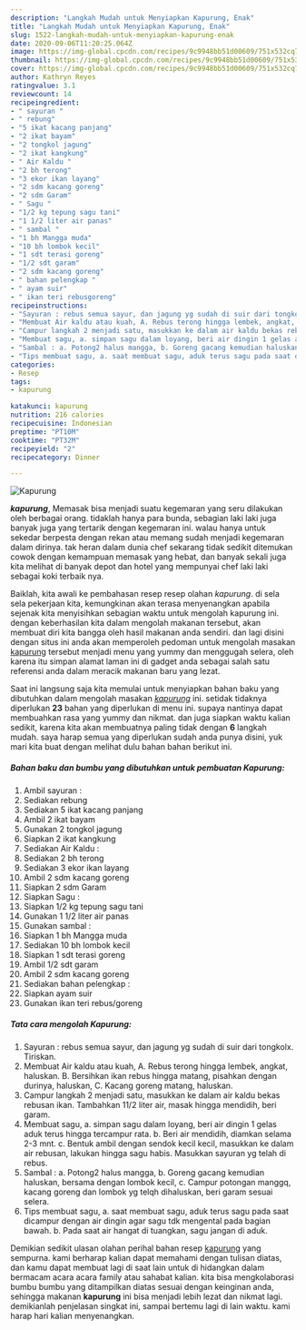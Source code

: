 ```yaml
---
description: "Langkah Mudah untuk Menyiapkan Kapurung, Enak"
title: "Langkah Mudah untuk Menyiapkan Kapurung, Enak"
slug: 1522-langkah-mudah-untuk-menyiapkan-kapurung-enak
date: 2020-09-06T11:20:25.064Z
image: https://img-global.cpcdn.com/recipes/9c9948bb51d00609/751x532cq70/kapurung-foto-resep-utama.jpg
thumbnail: https://img-global.cpcdn.com/recipes/9c9948bb51d00609/751x532cq70/kapurung-foto-resep-utama.jpg
cover: https://img-global.cpcdn.com/recipes/9c9948bb51d00609/751x532cq70/kapurung-foto-resep-utama.jpg
author: Kathryn Reyes
ratingvalue: 3.1
reviewcount: 14
recipeingredient:
- " sayuran "
- " rebung"
- "5 ikat kacang panjang"
- "2 ikat bayam"
- "2 tongkol jagung"
- "2 ikat kangkung"
- " Air Kaldu "
- "2 bh terong"
- "3 ekor ikan layang"
- "2 sdm kacang goreng"
- "2 sdm Garam"
- " Sagu "
- "1/2 kg tepung sagu tani"
- "1 1/2 liter air panas"
- " sambal "
- "1 bh Mangga muda"
- "10 bh lombok kecil"
- "1 sdt terasi goreng"
- "1/2 sdt garam"
- "2 sdm kacang goreng"
- " bahan pelengkap "
- " ayam suir"
- " ikan teri rebusgoreng"
recipeinstructions:
- "Sayuran : rebus semua sayur, dan jagung yg sudah di suir dari tongkolx. Tiriskan."
- "Membuat Air kaldu atau kuah, A. Rebus terong hingga lembek, angkat, haluskan. B. Bersihkan ikan rebus hingga matang, pisahkan dengan durinya, haluskan, C. Kacang goreng matang, haluskan."
- "Campur langkah 2 menjadi satu, masukkan ke dalam air kaldu bekas rebusan ikan. Tambahkan 11/2 liter air, masak hingga mendidih, beri garam."
- "Membuat sagu, a. simpan sagu dalam loyang, beri air dingin 1 gelas aduk terus hingga tercampur rata. b. Beri air mendidih, diamkan selama 2-3 mnt. c. Bentuk ambil dengan sendok kecil kecil, masukkan ke dalam air rebusan, lakukan hingga sagu habis. Masukkan sayuran yg telah di rebus."
- "Sambal : a. Potong2 halus mangga, b. Goreng gacang kemudian haluskan, bersama dengan lombok kecil, c. Campur potongan manggq, kacang goreng dan lombok yg telqh dihaluskan, beri garam sesuai selera."
- "Tips membuat sagu, a. saat membuat sagu, aduk terus sagu pada saat dicampur dengan air dingin agar sagu tdk mengental pada bagian bawah. b. Pada saat air hangat di tuangkan, sagu jangan di aduk."
categories:
- Resep
tags:
- kapurung

katakunci: kapurung 
nutrition: 216 calories
recipecuisine: Indonesian
preptime: "PT10M"
cooktime: "PT32M"
recipeyield: "2"
recipecategory: Dinner

---
```



![Kapurung](https://img-global.cpcdn.com/recipes/9c9948bb51d00609/751x532cq70/kapurung-foto-resep-utama.jpg)

<b><i>kapurung</i></b>, Memasak bisa menjadi suatu kegemaran yang seru dilakukan oleh berbagai orang. tidaklah hanya para bunda, sebagian laki laki juga banyak juga yang tertarik dengan kegemaran ini. walau hanya untuk sekedar berpesta dengan rekan atau memang sudah menjadi kegemaran dalam dirinya. tak heran dalam dunia chef sekarang tidak sedikit ditemukan cowok dengan kemampuan memasak yang hebat, dan banyak sekali juga kita melihat di banyak depot dan hotel yang mempunyai chef laki laki sebagai koki terbaik nya.



Baiklah, kita awali ke pembahasan resep resep olahan <i>kapurung</i>. di sela sela pekerjaan kita, kemungkinan akan terasa menyenangkan apabila sejenak kita menyisihkan sebagian waktu untuk mengolah kapurung ini. dengan keberhasilan kita dalam mengolah makanan tersebut, akan membuat diri kita bangga oleh hasil makanan anda sendiri. dan lagi disini dengan situs ini anda akan memperoleh pedoman untuk mengolah masakan <u>kapurung</u> tersebut menjadi menu yang yummy dan menggugah selera, oleh karena itu simpan alamat laman ini di gadget anda sebagai salah satu referensi anda dalam meracik makanan baru yang lezat.


Saat ini langsung saja kita memulai untuk menyiapkan bahan baku yang dibutuhkan dalam mengolah masakan <u><i>kapurung</i></u> ini. setidak tidaknya diperlukan <b>23</b> bahan yang diperlukan di menu ini. supaya nantinya dapat membuahkan rasa yang yummy dan nikmat. dan juga siapkan waktu kalian sedikit, karena kita akan membuatnya paling tidak dengan <b>6</b> langkah mudah. saya harap semua yang diperlukan sudah anda punya disini, yuk mari kita buat dengan melihat dulu bahan bahan berikut ini.

<!--inarticleads1-->

##### Bahan baku dan bumbu yang dibutuhkan untuk pembuatan Kapurung:

1. Ambil  sayuran :
1. Sediakan  rebung
1. Sediakan 5 ikat kacang panjang
1. Ambil 2 ikat bayam
1. Gunakan 2 tongkol jagung
1. Siapkan 2 ikat kangkung
1. Sediakan  Air Kaldu :
1. Sediakan 2 bh terong
1. Sediakan 3 ekor ikan layang
1. Ambil 2 sdm kacang goreng
1. Siapkan 2 sdm Garam
1. Siapkan  Sagu :
1. Siapkan 1/2 kg tepung sagu tani
1. Gunakan 1 1/2 liter air panas
1. Gunakan  sambal :
1. Siapkan 1 bh Mangga muda
1. Sediakan 10 bh lombok kecil
1. Siapkan 1 sdt terasi goreng
1. Ambil 1/2 sdt garam
1. Ambil 2 sdm kacang goreng
1. Sediakan  bahan pelengkap :
1. Siapkan  ayam suir
1. Gunakan  ikan teri rebus/goreng




<!--inarticleads2-->

##### Tata cara mengolah Kapurung:

1. Sayuran : rebus semua sayur, dan jagung yg sudah di suir dari tongkolx. Tiriskan.
1. Membuat Air kaldu atau kuah, A. Rebus terong hingga lembek, angkat, haluskan. B. Bersihkan ikan rebus hingga matang, pisahkan dengan durinya, haluskan, C. Kacang goreng matang, haluskan.
1. Campur langkah 2 menjadi satu, masukkan ke dalam air kaldu bekas rebusan ikan. Tambahkan 11/2 liter air, masak hingga mendidih, beri garam.
1. Membuat sagu, a. simpan sagu dalam loyang, beri air dingin 1 gelas aduk terus hingga tercampur rata. b. Beri air mendidih, diamkan selama 2-3 mnt. c. Bentuk ambil dengan sendok kecil kecil, masukkan ke dalam air rebusan, lakukan hingga sagu habis. Masukkan sayuran yg telah di rebus.
1. Sambal : a. Potong2 halus mangga, b. Goreng gacang kemudian haluskan, bersama dengan lombok kecil, c. Campur potongan manggq, kacang goreng dan lombok yg telqh dihaluskan, beri garam sesuai selera.
1. Tips membuat sagu, a. saat membuat sagu, aduk terus sagu pada saat dicampur dengan air dingin agar sagu tdk mengental pada bagian bawah. b. Pada saat air hangat di tuangkan, sagu jangan di aduk.




Demikian sedikit ulasan olahan perihal bahan resep <u>kapurung</u> yang sempurna. kami berharap kalian dapat memahami dengan tulisan diatas, dan kamu dapat membuat lagi di saat lain untuk di hidangkan dalam bermacam acara acara family atau sahabat kalian. kita bisa mengkolaborasi bumbu bumbu yang ditampilkan diatas sesuai dengan keinginan anda, sehingga makanan <b>kapurung</b> ini bisa menjadi lebih lezat dan nikmat lagi. demikianlah penjelasan singkat ini, sampai bertemu lagi di lain waktu. kami harap hari kalian menyenangkan.
